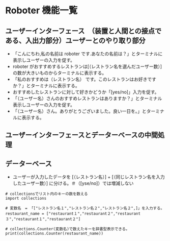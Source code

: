# Roboter 機能一覧

## ユーザーインターフェース　（装置と人間との接点である、入出力部分）ユーザーとのやり取り部分

- 「こんにちわ,私の名前は roboter です.あなたの名前は？」とターミナルに表示しユーザーの入力を促す。
- roboter がおすすめするレストランは[（レストラン名を選んだユーザー数）]の数が大きいものからターミナルに表示する。
- 「私のおすすめは（レストラン名） です。このレストランはお好きですか？」とターミナルに表示する。
- おすすめしたレストランに対して好きかどうか「[yes/no]」入力を促す。
- 「（ユーザー名）さんのおすすめレストランはありますか？」とターミナル表示しユーザーの入力を促す。
- 「（ユーザー名）さん。ありがとうございました。良い一日を。」とターミナルに表示する。

## ユーザーインターフェースとデーターベースの中間処理

## データーベース

- ユーザーが入力したデータを [（レストラン名）] + [（同じレストラン名を入力したユーザー数）] に分ける。＃（[yse/no]）では増減しない

```
# collectionsでリスト内のキーの数を数える
import collections

# 変数名　= 「["レストラン名１","レストラン名２","レストラン名２",]」を入力する。
restaurant_name = ["restaurant１","restaurant２","restaurant３","restaurant１","restaurant２"]

# collections.Counter(変数名)で数えたキーを辞書型表示できる。
print(collections.Counter(restaurant_name))

```
